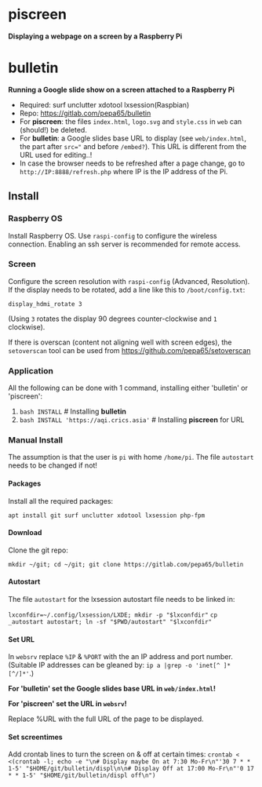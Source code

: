 # piscreen
**Displaying a webpage on a screen by a Raspberry Pi**

# bulletin
**Running a Google slide show on a screen attached to a Raspberry Pi**

* Required: surf unclutter xdotool lxsession(Raspbian)
* Repo: https://gitlab.com/pepa65/bulletin
* For **piscreen**: the files `index.html`, `logo.svg` and `style.css` in `web`
  can (should!) be deleted.
* For **bulletin**: a Google slides base URL to display (see `web/index.html`,
  the part after `src="` and before `/embed?`). This URL is different from the
  URL used for editing..!
* In case the browser needs to be refreshed after a page change, go to
  `http://IP:8888/refresh.php` where IP is the IP address of the Pi.

## Install
### Raspberry OS
Install Raspberry OS. Use `raspi-config` to configure the wireless connection.
Enabling an ssh server is recommended for remote access.

### Screen
Configure the screen resolution with `raspi-config` (Advanced, Resolution).
If the display needs to be rotated, add a line like this to `/boot/config.txt`:

`display_hdmi_rotate 3`

(Using `3` rotates the display 90 degrees counter-clockwise and `1` clockwise).

If there is overscan (content not aligning well with screen edges), the
`setoverscan` tool can be used from https://github.com/pepa65/setoverscan

### Application
All the following can be done with 1 command, installing either 'bulletin'
or 'piscreen':
1. `bash INSTALL`  # Installing **bulletin**
2. `bash INSTALL 'https://aqi.crics.asia'`  # Installing **piscreen** for URL

### Manual Install
The assumption is that the user is `pi` with home `/home/pi`. The file
`autostart` needs to be changed if not!

#### Packages
Install all the required packages:

`apt install git surf unclutter xdotool lxsession php-fpm`

#### Download
Clone the git repo:

`mkdir ~/git; cd ~/git; git clone https://gitlab.com/pepa65/bulletin`

#### Autostart
The file `autostart` for the lxsession autostart file needs to be linked in:

`lxconfdir=~/.config/lxsession/LXDE; mkdir -p "$lxconfdir"`
`cp _autostart autostart; ln -sf "$PWD/autostart" "$lxconfdir"`

#### Set URL
In `websrv` replace `%IP` & `%PORT` with the an IP address and port number.
(Suitable IP addresses can be gleaned by: `ip a |grep -o 'inet[^ ]* [^/]*'`.)

**For 'bulletin' set the Google slides base URL in `web/index.html`!**

**For 'piscreen' set the URL in `websrv`!**

Replace %URL with the full URL of the page to be displayed.

#### Set screentimes
Add crontab lines to turn the screen on & off at certain times:
`crontab < <(crontab -l; echo -e "\n# Display maybe On at 7:30 Mo-Fr\n"'30 7 * * 1-5' "$HOME/git/bulletin/displ\n\n# Display Off at 17:00 Mo-Fr\n"'0 17 * * 1-5' "$HOME/git/bulletin/displ off\n")`
